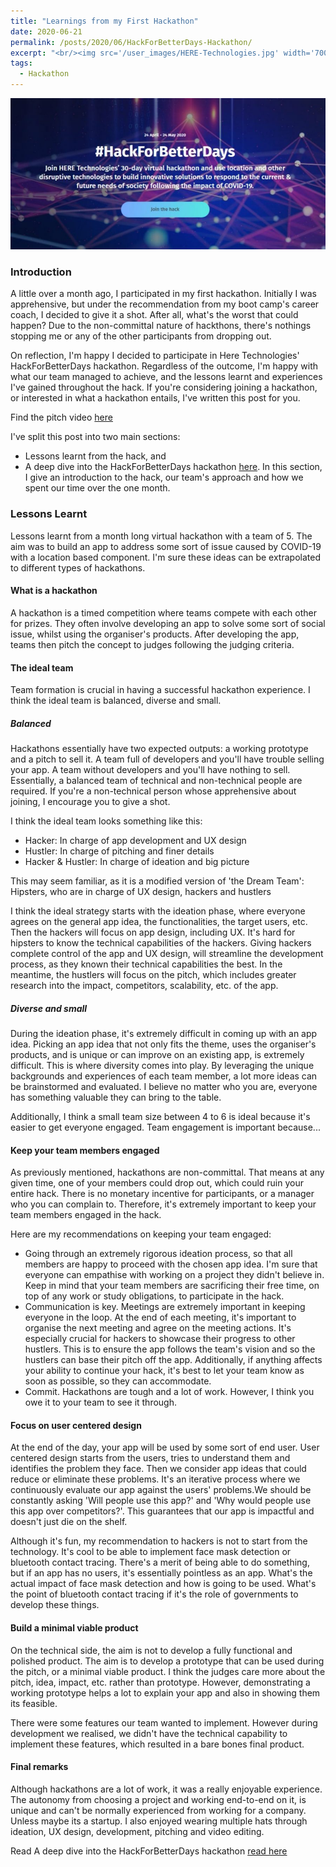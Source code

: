 ```yaml
---
title: "Learnings from my First Hackathon"
date: 2020-06-21
permalink: /posts/2020/06/HackForBetterDays-Hackathon/
excerpt: "<br/><img src='/user_images/HERE-Technologies.jpg' width='700'>"
tags:
  - Hackathon
---
```


<img src='/user_images/HERE-Technologies.jpg' width='700'>

### Introduction

A little over a month ago, I participated in my first hackathon. Initially I was apprehensive, but under the recommendation from my boot camp's career coach, I decided to give it a shot. After all, what's the worst that could happen? Due to the non-committal nature of hackthons, there's nothings stopping me or any of the other participants from dropping out. 

On reflection, I'm happy I decided to participate in Here Technologies' HackForBetterDays hackathon. Regardless of the outcome, I'm happy with what our team managed to achieve, and the lessons learnt and experiences I've gained throughout the hack. If you're considering joining a hackathon, or interested in what a hackathon entails, I've written this post for you.

Find the pitch video [here](https://www.youtube.com/watch?v=qQiwdzA1968)

I've split this post into two main sections:
* Lessons learnt from the hack, and
* A deep dive into the HackForBetterDays hackathon [here](https://alfredzou.github.io/posts/2020/06/HackForBetterDays-Hackathon/). In this section, I give an introduction to the hack, our team's approach and how we spent our time over the one month.

### Lessons Learnt
Lessons learnt from a month long virtual hackathon with a team of 5. The aim was to build an app to address some sort of issue caused by COVID-19 with a location based component. I'm sure these ideas can be extrapolated to different types of hackathons.

#### What is a hackathon
A hackathon is a timed competition where teams compete with each other for prizes. They often involve developing an app to solve some sort of social issue, whilst using the organiser's products. After developing the app, teams then pitch the concept to judges following the judging criteria.

#### The ideal team
Team formation is crucial in having a successful hackathon experience. I think the ideal team is balanced, diverse and small.

##### Balanced
Hackathons essentially have two expected outputs: a working prototype and a pitch to sell it. A team full of developers and you'll have trouble selling your app. A team without developers and you'll have nothing to sell. Essentially, a balanced team of technical and non-technical people are required. If you're a non-technical person whose apprehensive about joining, I encourage you to give a shot.

I think the ideal team looks something like this:
* Hacker: In charge of app development and UX design
* Hustler: In charge of pitching and finer details
* Hacker & Hustler: In charge of ideation and big picture

This may seem familiar, as it is a modified version of 'the Dream Team': Hipsters, who are in charge of UX design, hackers and hustlers

I think the ideal strategy starts with the ideation phase, where everyone agrees on the general app idea, the functionalities, the target users, etc. Then the hackers will focus on app design, including UX. It's hard for hipsters to know the technical capabilities of the hackers. Giving hackers complete control of the app and UX design, will streamline the development process, as they known their technical capabilities the best. In the meantime, the hustlers will focus on the pitch, which includes greater research into the impact, competitors, scalability, etc. of the app.

##### Diverse and small
During the ideation phase, it's extremely difficult in coming up with an app idea. Picking an app idea that not only fits the theme, uses the organiser's products, and is unique or can improve on an existing app, is extremely difficult. This is where diversity comes into play. By leveraging the unique backgrounds and experiences of each team member, a lot more ideas can be brainstormed and evaluated. I believe no matter who you are, everyone has something valuable they can bring to the table.

Additionally, I think a small team size between 4 to 6 is ideal because it's easier to get everyone engaged. Team engagement is important because...

#### Keep your team members engaged
As previously mentioned, hackathons are non-committal. That means at any given time, one of your members could drop out, which could ruin your entire hack. There is no monetary incentive for participants, or a manager who you can complain to. Therefore, it's extremely important to keep your team members engaged in the hack. 

Here are my recommendations on keeping your team engaged:
* Going through an extremely rigorous ideation process, so that all members are happy to proceed with the chosen app idea. I'm sure that everyone can empathise with working on a project they didn't believe in. Keep in mind that your team members are sacrificing their free time, on top of any work or study obligations, to participate in the hack.
* Communication is key. Meetings are extremely important in keeping everyone in the loop. At the end of each meeting, it's important to organise the next meeting and agree on the meeting actions. It's especially crucial for hackers to showcase their progress to other hustlers. This is to ensure the app follows the team's vision and so the hustlers can base their pitch off the app. Additionally, if anything affects your ability to continue your hack, it's best to let your team know as soon as possible, so they can accommodate.
* Commit. Hackathons are tough and a lot of work. However, I think you owe it to your team to see it through.

#### Focus on user centered design
At the end of the day, your app will be used by some sort of end user. User centered design starts from the users, tries to understand them and identifies the problem they face. Then we consider app ideas that could reduce or eliminate these problems. It's an iterative process where we continuously evaluate our app against the users' problems.We should be constantly asking 'Will people use this app?' and 'Why would people use this app over competitors?'. This guarantees that our app is impactful and doesn't just die on the shelf.

Although it's fun, my recommendation to hackers is not to start from the technology. It's cool to be able to implement face mask detection or bluetooth contact tracing. There's a merit of being able to do something, but if an app has no users, it's essentially pointless as an app. What's the actual impact of face mask detection and how is going to be used. What's the point of bluetooth contact tracing if it's the role of governments to develop these things.

#### Build a minimal viable product
On the technical side, the aim is not to develop a fully functional and polished product. The aim is to develop a prototype that can be used during the pitch, or a minimal viable product. I think the judges care more about the pitch, idea, impact, etc. rather than prototype. However, demonstrating a working prototype helps a lot to explain your app and also in showing them its feasible. 

There were some features our team wanted to implement. However during development we realised, we didn't have the technical capability to implement these features, which resulted in a bare bones final product.

#### Final remarks
Although hackathons are a lot of work, it was a really enjoyable experience. The autonomy from choosing a project and working end-to-end on it, is unique and can't be normally experienced from working for a company. Unless maybe its a startup. I also enjoyed wearing multiple hats through ideation, UX design, development, pitching and video editing.

Read A deep dive into the HackForBetterDays hackathon [read here](https://alfredzou.github.io/posts/2020/06/HackForBetterDays-Hackathon/)